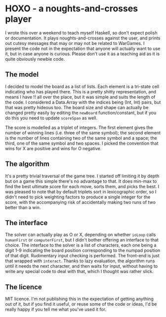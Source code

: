 # HOXO - a noughts-and-crosses player

I wrote this over a weekend to teach myself Haskell, so don't expect polish or
documentation. It plays noughts-and-crosses against the user, and prints out
cutesy messages that may or may not be related to WarGames. I present the code
not in the expectation that anyone will actually want to use it, but in case
anyone is curious. Please don't use it as a teaching aid as it is quite
obviously newbie code.

## The model

I decided to model the board as a list of lists. Each element is a tri-state
cell indicating who has played there. This is a pretty shitty representation,
and means I have !! all over the place, but it was simple and suits the length of
the code. I considered a Data.Array with the indices being (Int, Int) pairs, but
that was pretty hideous too. The board size and shape can actually be changed
pretty easily by editing the `newBoard` function/constant, but if you do this you
need to update `scoreSpan` as well.

The score is modelled as a triplet of integers. The first element gives the
number of winning lines (i.e. three of the same symbol); the second element is
the number of lines containing two of the same symbol and a space; the third,
one of the same symbol and two spaces. I picked the convention that wins for X
are positive and wins for O negative.

## The algorithm

It's a pretty trivial traversal of the game tree. I started off limiting it by
depth but on a game this simple there's no advantage to that. It does min-max to
find the best ultimate score for each move, sorts them, and picks the best. I
was pleased to note that by default triplets sort in lexicographic order, so I
didn't need to pick weighting factors to produce a single integer for the
score, with the accompanying risk of accidentally making two runs of two better
than a win.

## The interface

The solver can actually play as O or X, depending on whether `ioLoop` calls
`humanFirst` or `computerFirst`, but I didn't bother offering an interface to
that choice. The interface to the solver is a list of characters, each one being
a digit 1-9 indicating the board position corresponding to the numpad position
of that digit. Rudimentary input checking is performed. The front-end is just
that wrapped with `interact`. Thanks to lazy evaluation, the algorithm runs
until it needs the next character, and then waits for input, without having to
write any special code to deal with that, which I thought was rather slick.

## The licence

MIT licence. I'm not publishing this in the expectation of getting anything out
of it, but if you find it useful, or reuse some of the code or ideas, I'd be
really happy if you tell me what you've used it for.
